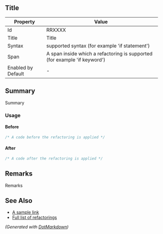 ## Title

| Property           | Value                                                                       |
| ------------------ | --------------------------------------------------------------------------- |
| Id                 | RRXXXX                                                                      |
| Title              | Title                                                                       |
| Syntax             | supported syntax \(for example 'if statement'\)                             |
| Span               | A span inside which a refactoring is supported \(for example 'if keyword'\) |
| Enabled by Default | \-                                                                          |

## Summary

Summary

### Usage

#### Before

```csharp
/* A code before the refactoring is applied */
```

#### After

```csharp
/* A code after the refactoring is applied */
```

## Remarks

Remarks

## See Also

* [A sample link](http://github.com/JosefPihrt/Roslynator)
* [Full list of refactorings](Refactorings.md)


*\(Generated with [DotMarkdown](http://github.com/JosefPihrt/DotMarkdown)\)*
